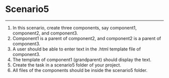 # Scenario5

-------------
1. In this scenario, create three components, say component1, component2, and component3.
2. Component1 is a parent of component2, and component2 is a parent of component3.
3. A user should be able to enter text in the .html template file of component3.
4. The template of component1 (grandparent) should display the text.
5. Create the task in a scenario5 folder of your project.
6. All files of the components should be inside the scenario5 folder.

